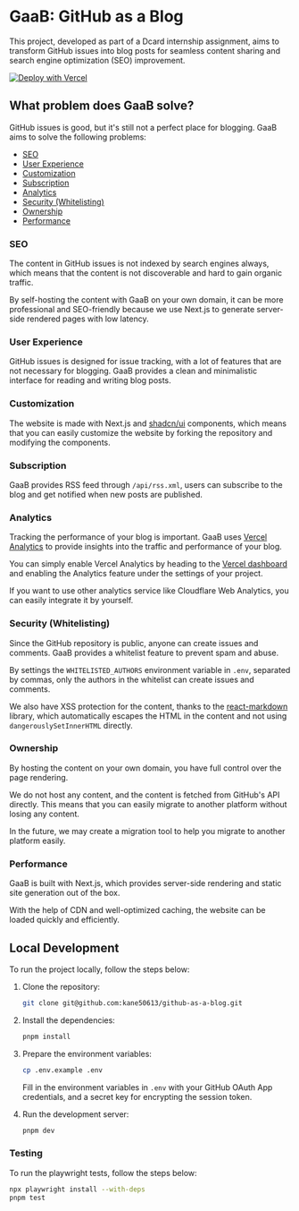 # GaaB: GitHub as a Blog

This project, developed as part of a Dcard internship assignment, aims to transform GitHub issues into blog posts for seamless content sharing and search engine optimization (SEO) improvement.

[![Deploy with Vercel](https://vercel.com/button)](https://vercel.com/new/clone?repository-url=https%3A%2F%2Fgithub.com%2Fkane50613%2Fgithub-as-a-blog&env=GITHUB_CLIENT_ID,GITHUB_CLIENT_SECRET,JWT_SECRET,NEXT_PUBLIC_GITHUB_REPO_OWNER,NEXT_PUBLIC_GITHUB_REPO&demo-title=Github%20as%20a%20Blog&demo-description=Effortless%20blogging%20with%20GitHub%20issues%20and%20Next.js&demo-url=https%3A%2F%2Fgithub-as-a-blog.vercel.app%2F&demo-image=https%3A%2F%2Fgithub-as-a-blog.vercel.app%2Fcover.jpg)

## What problem does GaaB solve?

GitHub issues is good, but it's still not a perfect place for blogging. GaaB aims to solve the following problems:

- [SEO](#seo)
- [User Experience](#user-experience)
- [Customization](#customization)
- [Subscription](#subscription)
- [Analytics](#analytics)
- [Security (Whitelisting)](#security-whitelisting)
- [Ownership](#ownership)
- [Performance](#performance)

### SEO

The content in GitHub issues is not indexed by search engines always, which means that the content is not discoverable and hard to gain organic traffic.

By self-hosting the content with GaaB on your own domain, it can be more professional and SEO-friendly because we use Next.js to generate server-side rendered pages with low latency.

### User Experience

GitHub issues is designed for issue tracking, with a lot of features that are not necessary for blogging. GaaB provides a clean and minimalistic interface for reading and writing blog posts.

### Customization

The website is made with Next.js and [shadcn/ui](https://ui.shadcn.com/) components, which means that you can easily customize the website by forking the repository and modifying the components.

### Subscription

GaaB provides RSS feed through `/api/rss.xml`, users can subscribe to the blog and get notified when new posts are published.

### Analytics

Tracking the performance of your blog is important. GaaB uses [Vercel Analytics](https://vercel.com/analytics) to provide insights into the traffic and performance of your blog.

You can simply enable Vercel Analytics by heading to the [Vercel dashboard](https://vercel.com/dashboard) and enabling the Analytics feature under the settings of your project.

If you want to use other analytics service like Cloudflare Web Analytics, you can easily integrate it by yourself. 

### Security (Whitelisting)

Since the GitHub repository is public, anyone can create issues and comments. GaaB provides a whitelist feature to prevent spam and abuse.

By settings the `WHITELISTED_AUTHORS` environment variable in `.env`, separated by commas, only the authors in the whitelist can create issues and comments.

We also have XSS protection for the content, thanks to the [react-markdown](https://www.npmjs.com/package/react-markdown) library, which automatically escapes the HTML in the content and not using `dangerouslySetInnerHTML` directly. 

### Ownership

By hosting the content on your own domain, you have full control over the page rendering.

We do not host any content, and the content is fetched from GitHub's API directly. This means that you can easily migrate to another platform without losing any content.

In the future, we may create a migration tool to help you migrate to another platform easily.

### Performance

GaaB is built with Next.js, which provides server-side rendering and static site generation out of the box.

With the help of CDN and well-optimized caching, the website can be loaded quickly and efficiently.

## Local Development

To run the project locally, follow the steps below:

1. Clone the repository:

   ```bash
   git clone git@github.com:kane50613/github-as-a-blog.git
   ```

2. Install the dependencies:

   ```bash
   pnpm install
   ```

3. Prepare the environment variables:

   ```bash
   cp .env.example .env
   ```

   Fill in the environment variables in `.env` with your GitHub OAuth App credentials, and a secret key for encrypting the session token.

4. Run the development server:

   ```bash
   pnpm dev
   ```

### Testing

To run the playwright tests, follow the steps below:

```bash
npx playwright install --with-deps
pnpm test
```
